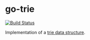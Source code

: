 # go-trie
[![Build Status](https://travis-ci.org/rlayte/go-trie.svg)](https://travis-ci.org/rlayte/go-trie)

Implementation of a [trie data structure](http://en.wikipedia.org/wiki/Trie).
